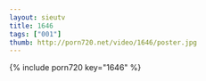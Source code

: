 ```yaml
--- 
layout: sieutv
title: 1646
tags: ["001"]
thumb: http://porn720.net/video/1646/poster.jpg
---
```

{% include porn720 key="1646" %} 
